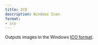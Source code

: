 ```yaml
---
title: ICO
description: Windows Icon
format:
- ico
---
```

Outputs images in the Windows [ICO format](http://en.wikipedia.org/wiki/ICO_(icon_image_file_format)).
